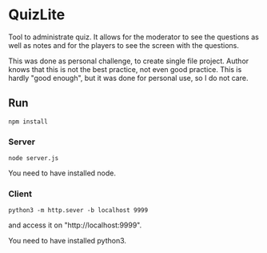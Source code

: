 # QuizLite

Tool to administrate quiz.
It allows for the moderator to see 
the questions as well as notes and 
for the players to see the screen 
with the questions.

This was done as personal challenge, to create single file project. 
Author knows that this is not the best practice, not even good practice. 
This is hardly "good enough", but it was done for personal use, so I do not care.

## Run
```npm install```

### Server
```
node server.js
```
You need to have installed node.

### Client
```
python3 -m http.sever -b localhost 9999
```
and access it on "http://localhost:9999".

You need to have installed python3.